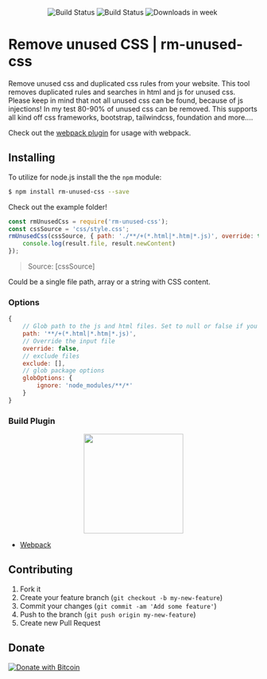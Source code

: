 <p align="center">
  <img src="https://img.shields.io/github/issues/do-web/rm-unused-css.svg" alt="Build Status">
    <img src="https://img.shields.io/github/license/do-web/rm-unused-css.svg" alt="Build Status">
    <img src="https://img.shields.io/npm/dw/rm-unused-css.svg" alt="Downloads in week">
    <img src="https://img.shields.io/npm/v/rm-unused-css.svg" alt="">
</p>


# Remove unused CSS | rm-unused-css

Remove unused css and duplicated css rules from your website. This tool removes duplicated rules and searches in html and js for unused css. Please keep in mind that not all unused css can be found, because of js injections! In my test 80-90% of unused css can be removed.
This supports all kind off css frameworks, bootstrap, tailwindcss, foundation and more....

Check out the [webpack plugin](https://github.com/do-web/css-cleanup-webpack-plugin) for usage with webpack.

## Installing

To utilize for node.js install the the `npm` module:

```bash
$ npm install rm-unused-css --save
```

Check out the example folder!

```js
const rmUnusedCss = require('rm-unused-css');
const cssSource = 'css/style.css';
rmUnusedCss(cssSource, { path: './**/+(*.html|*.htm|*.js)', override: true }).then((result) => {
    console.log(result.file, result.newContent)
});
```

> Source: [cssSource]

Could be a single file path, array or a string with CSS content.

### Options

```js
{
    // Glob path to the js and html files. Set to null or false if you don't want to remove unused selectors
    path: '**/+(*.html|*.htm|*.js)',
    // Override the input file
    override: false,
    // exclude files
    exclude: [],
    // glob package options
    globOptions: {
        ignore: 'node_modules/**/*'
    }
}
```

### Build Plugin

<div align="center">
	  <a href="https://github.com/FullHuman/purgecss-webpack-plugin">
    	<img width="200" heigth="200" src="https://webpack.js.org/assets/icon-square-big.svg">
    </a>
</div>

* [Webpack](https://github.com/do-web/css-cleanup-webpack-plugin)


##
## Contributing

1. Fork it
2. Create your feature branch (`git checkout -b my-new-feature`)
3. Commit your changes (`git commit -am 'Add some feature'`)
4. Push to the branch (`git push origin my-new-feature`)
5. Create new Pull Request

## Donate

[![Donate with Bitcoin](https://en.cryptobadges.io/badge/big/1AvuyxxtGufTwpyRCKw74FQXVtPirEnwP6)](https://en.cryptobadges.io/donate/1AvuyxxtGufTwpyRCKw74FQXVtPirEnwP6)
